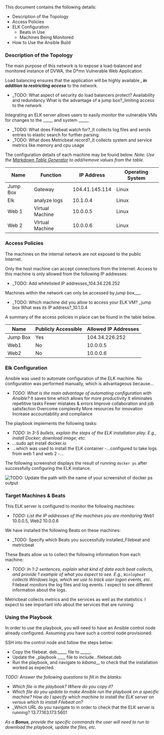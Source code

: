This document contains the following details:
- Description of the Topology
- Access Policies
- ELK Configuration
  - Beats in Use
  - Machines Being Monitored
- How to Use the Ansible Build


### Description of the Topology

The main purpose of this network is to expose a load-balanced and monitored instance of DVWA, the D*mn Vulnerable Web Application.

Load balancing ensures that the application will be highly available _____, in addition to restricting access_____ to the network.
- _TODO: What aspect of security do load balancers protect? Availability and redundancy What is the advantage of a jump box?_limiting access to the network

Integrating an ELK server allows users to easily monitor the vulnerable VMs for changes to the _____ and system _____.
- _TODO: What does Filebeat watch for?_It collects log files and sends entries to elastic search for further parsing.
- _TODO: What does Metricbeat record?_It collects system and service metrics like memory and cpu usage

The configuration details of each machine may be found below.
_Note: Use the [Markdown Table Generator](http://www.tablesgenerator.com/markdown_tables) to add/remove values from the table_.

|   Name     | Function             |  IP Address       | Operating System |
|-------------- |-----------------------|----------------------|--------------------------|
| Jump Box |Gateway             | 104.41.145.114 | Linux                      |
| Elk            | analyze logs      | 10.1.0.4             | Linux                      |
| Web 1       | Virtual Machine | 10.0.0.5             | Linux                      |
| Web 2       | VIrtual Machine | 10.0.0.6             | Linux                      |

### Access Policies

The machines on the internal network are not exposed to the public Internet. 

Only the host machine can accept connections from the Internet. Access to this machine is only allowed from the following IP addresses:
- _TODO: Add whitelisted IP addresses_104.34.226.252

Machines within the network can only be accessed by _jump box____.
- _TODO: Which machine did you allow to access your ELK VM? _jump box What was its IP address?_10.1.0.4 

A summary of the access policies in place can be found in the table below.

| Name     | Publicly Accessible | Allowed IP Addresses |
|----------|---------------------|----------------------|
| Jump Box | Yes            | 104.34.226.252 |
| Web1        | No             |  10.0.0.5            |
| Web2        |  No            |  10.0.0.6            |

### Elk Configuration

Ansible was used to automate configuration of the ELK machine. No configuration was performed manually, which is advantageous because...
- _TODO: What is the main advantage of automating configuration with Ansible?_
It saves time which allows for more productivity
It eliminates repetitive tasks
Fewer mistakes & errors
Improve collaboration and job satisfaction
Overcome complexity
More resources for innovation
Increase accountability and compliance

The playbook implements the following tasks:
- _TODO: In 3-5 bullets, explain the steps of the ELK installation play. E.g., install Docker; download image; etc._
- …sudo apt install docker.io
- ...which was used to install the ELK container
-...configured to take logs from web 1 and web 2
-...


The following screenshot displays the result of running `docker ps` after successfully configuring the ELK instance.

![TODO: Update the path with the name of your screenshot of docker ps output](Images/docker_ps_output.png)

### Target Machines & Beats
This ELK server is configured to monitor the following machines:
- _TODO: List the IP addresses of the machines you are monitoring_ Web1 10.0.0.5, Web2 10.0.0.6

We have installed the following Beats on these machines:
- _TODO: Specify which Beats you successfully installed_Filebeat and metricbeat

These Beats allow us to collect the following information from each machine:
- _TODO: In 1-2 sentences, explain what kind of data each beat collects, and provide 1 example of what you expect to see. E.g., `Winlogbeat` collects Windows logs, which we use to track user logon events, etc._ Filebeat monitors the log files and log events.  I expect to see different information about the logs.

Metricbeat collects metrics and the services as well as the statistics.  I expect to see important info about the services that are running

### Using the Playbook
In order to use the playbook, you will need to have an Ansible control node already configured. Assuming you have such a control node provisioned: 

SSH into the control node and follow the steps below:
- Copy the filebeat. deb_____ file to _____.
- Update the _playbook ____ file to include...filebeat.deb
- Run the playbook, and navigate to _kibana___ to check that the installation worked as expected.

_TODO: Answer the following questions to fill in the blanks:_
- _Which file is the playbook? Where do you copy it?_
- _Which file do you update to make Ansible run the playbook on a specific machine? How do I specify which machine to install the ELK server on versus which to install Filebeat on?_
- _Which URL do you navigate to in order to check that the ELK server is running? 
13.77.163.173:5601



_As a **Bonus**, provide the specific commands the user will need to run to download the playbook, update the files, etc._

